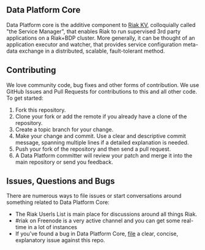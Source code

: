 Data Platform Core
----

Data Platform core is the additive component to [Riak KV](https://github.com/basho/riak), colloquially called "the Service Manager", that enables Riak to run supervised 3rd party applications on a Riak+BDP cluster. More generally, it can be thought of an application executor and watcher, that provides service configuration meta-data exchange in a distributed, scalable, fault-tolerant method.

Contributing
----

We love community code, bug fixes and other forms of contribution. We use GitHub Issues and Pull Requests for contributions to this and all other code. To get started:

1. Fork this repository.
2. Clone your fork or add the remote if you already have a clone of the repository.
3. Create a topic branch for your change.
4. Make your change and commit. Use a clear and descriptive commit message, spanning multiple lines if a detailed explanation is needed.
5. Push your fork of the repository and then send a pull request.
6. A Data Platform committer will review your patch and merge it into the main repository or send you feedback.

Issues, Questions and Bugs
----
There are numerous ways to file issues or start conversations around something related to Data Platform Core:

* The Riak Userls List is main place for discussions around all things Riak.
* #riak on Freenode is a very active channel and you can get some real-time in a lot of instances
* If you've found a bug in Data Platform Core, [file](https://github.com/basho/data_platform_core/issues) a clear, concise, explanatory issue against this repo.
